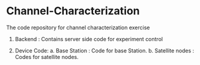 # Channel-Characterization
The code repository for channel characterization exercise 

1. Backend : Contains server side code for experiment control

2. Device Code:
   a. Base Station : Code for base Station.
   b. Satellite nodes : Codes for satellite nodes.
